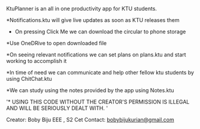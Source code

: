 KtuPlanner is an all in one productivity app for KTU students.

*Notifications.ktu will give live updates as soon as KTU releases them

* On pressing Click Me we can download the circular to phone storage

*Use OneDRive to open downloaded file

*On seeing relevant notifications we can set plans on plans.ktu and start working to accomplish it

*In time of need we can communicate and help other fellow ktu students by using ChitChat.ktu
                  
                  
*We can study using the notes provided by the app using Notes.ktu

'* USING THIS CODE WITHOUT THE CREATOR'S PERMISSION IS ILLEGAL AND WILL BE SERIOUSLY DEALT WITH.  '

Creator: Boby Biju
         EEE , S2
         Cet 
Contact: bobybijukurian@gmail.com